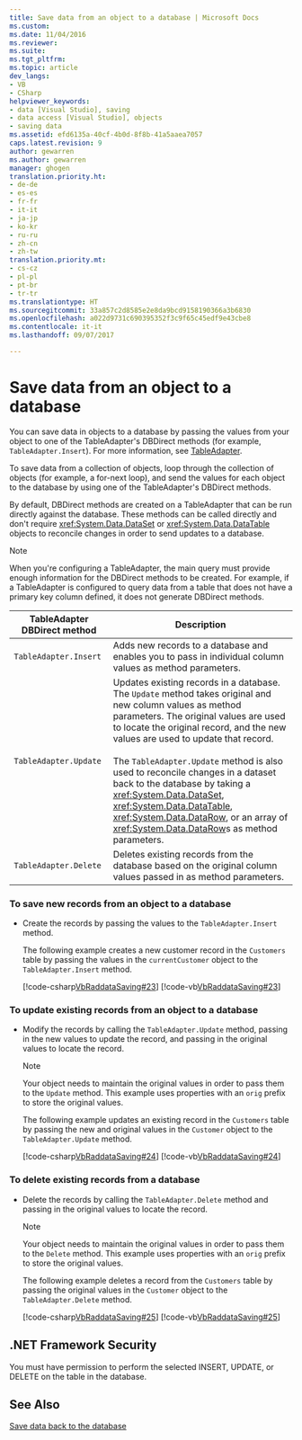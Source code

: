 ```yaml
---
title: Save data from an object to a database | Microsoft Docs
ms.custom: 
ms.date: 11/04/2016
ms.reviewer: 
ms.suite: 
ms.tgt_pltfrm: 
ms.topic: article
dev_langs:
- VB
- CSharp
helpviewer_keywords:
- data [Visual Studio], saving
- data access [Visual Studio], objects
- saving data
ms.assetid: efd6135a-40cf-4b0d-8f8b-41a5aaea7057
caps.latest.revision: 9
author: gewarren
ms.author: gewarren
manager: ghogen
translation.priority.ht:
- de-de
- es-es
- fr-fr
- it-it
- ja-jp
- ko-kr
- ru-ru
- zh-cn
- zh-tw
translation.priority.mt:
- cs-cz
- pl-pl
- pt-br
- tr-tr
ms.translationtype: HT
ms.sourcegitcommit: 33a857c2d8585e2e8da9bcd9158190366a3b6830
ms.openlocfilehash: a022d9731c690395352f3c9f65c45edf9e43cbe8
ms.contentlocale: it-it
ms.lasthandoff: 09/07/2017

---
```

# <a name="save-data-from-an-object-to-a-database"></a>Save data from an object to a database
You can save data in objects to a database by passing the values from your object to one of the TableAdapter's DBDirect methods (for example, `TableAdapter.Insert`). For more information, see [TableAdapter](../data-tools/create-and-configure-tableadapters.md).  
  
 To save data from a collection of objects, loop through the collection of objects (for example, a for-next loop), and send the values for each object to the database by using one of the TableAdapter's DBDirect methods.  
  
 By default, DBDirect methods are created on a TableAdapter that can be run directly against the database. These methods can be called directly and don't require <xref:System.Data.DataSet> or <xref:System.Data.DataTable> objects to reconcile changes in order to send updates to a database.  
  
> [!NOTE]
>  When you're configuring a TableAdapter, the main query must provide enough information  for the DBDirect methods to be created. For example, if a TableAdapter is configured to query data from a table that does not have a primary key column defined, it does not generate DBDirect methods.  
  
|TableAdapter DBDirect method|Description|  
|----------------------------------|-----------------|  
|`TableAdapter.Insert`|Adds new records to a database and enables you to pass in individual column values as method parameters.|  
|`TableAdapter.Update`|Updates existing records in a database. The `Update` method takes original and new column values as method parameters. The original values are used to locate the original record, and the new values are used to update that record.<br /><br /> The `TableAdapter.Update` method is also used to reconcile changes in a dataset back to the database by taking a <xref:System.Data.DataSet>, <xref:System.Data.DataTable>, <xref:System.Data.DataRow>, or an array of <xref:System.Data.DataRow>s as method parameters.|  
|`TableAdapter.Delete`|Deletes existing records from the database based on the original column values passed in as method parameters.|  
  
### <a name="to-save-new-records-from-an-object-to-a-database"></a>To save new records from an object to a database  
  
-   Create the records by passing the values to the `TableAdapter.Insert` method.  
  
     The following example creates a new customer record in the `Customers` table by passing the values in the `currentCustomer` object to the `TableAdapter.Insert` method.  
  
     [!code-csharp[VbRaddataSaving#23](../data-tools/codesnippet/CSharp/save-data-from-an-object-to-a-database_1.cs)]  [!code-vb[VbRaddataSaving#23](../data-tools/codesnippet/VisualBasic/save-data-from-an-object-to-a-database_1.vb)]  
  
### <a name="to-update-existing-records-from-an-object-to-a-database"></a>To update existing records from an object to a database  
  
-   Modify the records by calling the `TableAdapter.Update` method, passing in the new values to update the record, and passing in the original values to locate the record.  
  
    > [!NOTE]
    >  Your object needs to maintain the original values in order to pass them to the `Update` method. This example uses properties with an `orig` prefix to store the original values.  
  
     The following example updates an existing record in the `Customers` table by passing the new and original values in the `Customer` object to the `TableAdapter.Update` method.  
  
     [!code-csharp[VbRaddataSaving#24](../data-tools/codesnippet/CSharp/save-data-from-an-object-to-a-database_2.cs)]  [!code-vb[VbRaddataSaving#24](../data-tools/codesnippet/VisualBasic/save-data-from-an-object-to-a-database_2.vb)]  
  
### <a name="to-delete-existing-records-from-a-database"></a>To delete existing records from a database  
  
-   Delete the records by calling the `TableAdapter.Delete` method and passing in the original values to locate the record.  
  
    > [!NOTE]
    >  Your object needs to maintain the original values in order to pass them to the `Delete` method. This example uses properties with an `orig` prefix to store the original values.  
  
     The following example deletes a record from the `Customers` table by passing the original values in the `Customer` object to the `TableAdapter.Delete` method.  
  
     [!code-csharp[VbRaddataSaving#25](../data-tools/codesnippet/CSharp/save-data-from-an-object-to-a-database_3.cs)]  [!code-vb[VbRaddataSaving#25](../data-tools/codesnippet/VisualBasic/save-data-from-an-object-to-a-database_3.vb)]  
  
## <a name="net-framework-security"></a>.NET Framework Security  
 You must have permission to perform the selected INSERT, UPDATE, or DELETE on the table in the database.  
  
## <a name="see-also"></a>See Also  
 [Save data back to the database](../data-tools/save-data-back-to-the-database.md)
